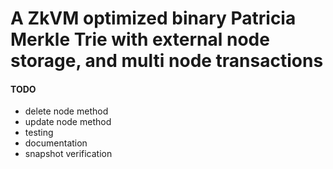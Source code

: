 # A ZkVM optimized binary Patricia Merkle Trie with external node storage, and multi node transactions

#### TODO
- delete node method
- update node method
- testing
- documentation
- snapshot verification
